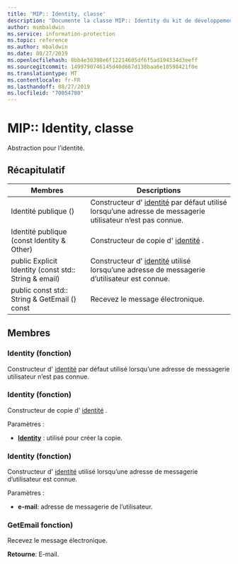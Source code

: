 ```yaml
---
title: 'MIP:: Identity, classe'
description: 'Documente la classe MIP:: Identity du kit de développement logiciel (SDK) Microsoft Information Protection (MIP).'
author: msmbaldwin
ms.service: information-protection
ms.topic: reference
ms.author: mbaldwin
ms.date: 08/27/2019
ms.openlocfilehash: 8bb4e30398e6f12214605df6f5ad194334d3eeff
ms.sourcegitcommit: 1499790746145d40d667d138baa6e18598421f0e
ms.translationtype: MT
ms.contentlocale: fr-FR
ms.lasthandoff: 08/27/2019
ms.locfileid: "70054780"
---
```

# <a name="class-mipidentity"></a>MIP:: Identity, classe 
Abstraction pour l’identité.
  
## <a name="summary"></a>Récapitulatif
 Membres                        | Descriptions                                
--------------------------------|---------------------------------------------
Identité publique ()  |  Constructeur d' [identité](class_mip_identity.md) par défaut utilisé lorsqu’une adresse de messagerie utilisateur n’est pas connue.
Identité publique (const Identity & Other)  |  Constructeur de copie d' [identité](class_mip_identity.md) .
public Explicit Identity (const std:: String & email)  |  Constructeur d' [identité](class_mip_identity.md) utilisé lorsqu’une adresse de messagerie d’utilisateur est connue.
public const std:: String & GetEmail () const  |  Recevez le message électronique.
  
## <a name="members"></a>Membres
  
### <a name="identity-function"></a>Identity (fonction)
Constructeur d' [identité](class_mip_identity.md) par défaut utilisé lorsqu’une adresse de messagerie utilisateur n’est pas connue.
  
### <a name="identity-function"></a>Identity (fonction)
Constructeur de copie d' [identité](class_mip_identity.md) .

Paramètres :  
* **[Identity](class_mip_identity.md)** : utilisé pour créer la copie.


  
### <a name="identity-function"></a>Identity (fonction)
Constructeur d' [identité](class_mip_identity.md) utilisé lorsqu’une adresse de messagerie d’utilisateur est connue.

Paramètres :  
* **e-mail**: adresse de messagerie de l’utilisateur.


  
### <a name="getemail-function"></a>GetEmail fonction)
Recevez le message électronique.

  
**Retourne**: E-mail.